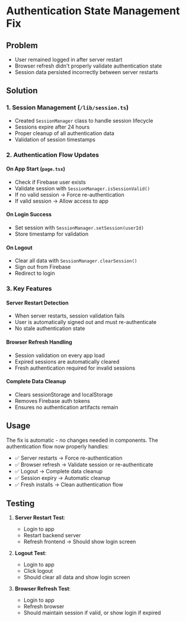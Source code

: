 # Authentication State Management Fix

## Problem
- User remained logged in after server restart
- Browser refresh didn't properly validate authentication state
- Session data persisted incorrectly between server restarts

## Solution

### 1. Session Management (`/lib/session.ts`)
- Created `SessionManager` class to handle session lifecycle
- Sessions expire after 24 hours
- Proper cleanup of all authentication data
- Validation of session timestamps

### 2. Authentication Flow Updates

#### On App Start (`page.tsx`)
- Check if Firebase user exists
- Validate session with `SessionManager.isSessionValid()`
- If no valid session → Force re-authentication
- If valid session → Allow access to app

#### On Login Success
- Set session with `SessionManager.setSession(userId)`
- Store timestamp for validation

#### On Logout
- Clear all data with `SessionManager.clearSession()`
- Sign out from Firebase
- Redirect to login

### 3. Key Features

#### Server Restart Detection
- When server restarts, session validation fails
- User is automatically signed out and must re-authenticate
- No stale authentication state

#### Browser Refresh Handling
- Session validation on every app load
- Expired sessions are automatically cleared
- Fresh authentication required for invalid sessions

#### Complete Data Cleanup
- Clears sessionStorage and localStorage
- Removes Firebase auth tokens
- Ensures no authentication artifacts remain

## Usage

The fix is automatic - no changes needed in components. The authentication flow now properly handles:

- ✅ Server restarts → Force re-authentication
- ✅ Browser refresh → Validate session or re-authenticate  
- ✅ Logout → Complete data cleanup
- ✅ Session expiry → Automatic cleanup
- ✅ Fresh installs → Clean authentication flow

## Testing

1. **Server Restart Test**:
   - Login to app
   - Restart backend server
   - Refresh frontend → Should show login screen

2. **Logout Test**:
   - Login to app
   - Click logout
   - Should clear all data and show login screen

3. **Browser Refresh Test**:
   - Login to app
   - Refresh browser
   - Should maintain session if valid, or show login if expired